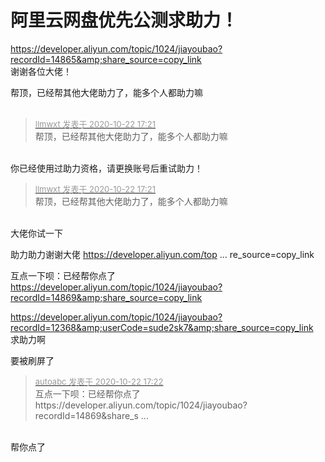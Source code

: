 # 阿里云网盘优先公测求助力！


https://developer.aliyun.com/topic/1024/jiayoubao?recordId=14865&amp;share_source=copy_link<br />
谢谢各位大佬！<img id="aimg_N8P0Q" onclick="zoom(this, this.src, 0, 0, 0)" class="zoom" src="https://cdn.jsdelivr.net/gh/hishis/forum-master/public/images/patch.gif" onmouseover="img_onmouseoverfunc(this)" onload="thumbImg(this)" border="0" alt="" />

帮顶，已经帮其他大佬助力了，能多个人都助力嘛<br />
<br />
<img src="static/image/smiley/default/lol.gif" smilieid="12" border="0" alt="" /><img src="static/image/smiley/default/lol.gif" smilieid="12" border="0" alt="" /><img src="static/image/smiley/default/lol.gif" smilieid="12" border="0" alt="" />

<div class="quote"><blockquote><font size="2"><a href="https://www.hostloc.com/forum.php?mod=redirect&amp;goto=findpost&amp;pid=9336866&amp;ptid=757232" target="_blank"><font color="#999999">llmwxt 发表于 2020-10-22 17:21</font></a></font><br />
帮顶，已经帮其他大佬助力了，能多个人都助力嘛</blockquote></div><br />
你已经使用过助力资格，请更换账号后重试助力！

<div class="quote"><blockquote><font size="2"><a href="https://www.hostloc.com/forum.php?mod=redirect&amp;goto=findpost&amp;pid=9336866&amp;ptid=757232" target="_blank"><font color="#999999">llmwxt 发表于 2020-10-22 17:21</font></a></font><br />
帮顶，已经帮其他大佬助力了，能多个人都助力嘛</blockquote></div><br />
大佬你试一下<img id="aimg_o6w29" onclick="zoom(this, this.src, 0, 0, 0)" class="zoom" src="https://cdn.jsdelivr.net/gh/hishis/forum-master/public/images/patch.gif" onmouseover="img_onmouseoverfunc(this)" onload="thumbImg(this)" border="0" alt="" />

助力助力谢谢大佬 <a href="https://developer.aliyun.com/topic/1024/jiayoubao?recordId=10426&amp;share_source=copy_link" target="_blank">https://developer.aliyun.com/top ... re_source=copy_link</a>

互点一下呗：已经帮你点了<img src="static/image/smiley/default/lol.gif" smilieid="12" border="0" alt="" />https://developer.aliyun.com/topic/1024/jiayoubao?recordId=14869&amp;share_source=copy_link

<a href="https://developer.aliyun.com/topic/1024/jiayoubao?recordId=12368&amp;userCode=sude2sk7&amp;share_source=copy_link" target="_blank">https://developer.aliyun.com/topic/1024/jiayoubao?recordId=12368&amp;userCode=sude2sk7&amp;share_source=copy_link</a><br />
求助力啊

要被刷屏了

<div class="quote"><blockquote><font size="2"><a href="https://www.hostloc.com/forum.php?mod=redirect&amp;goto=findpost&amp;pid=9336882&amp;ptid=757232" target="_blank"><font color="#999999">autoabc 发表于 2020-10-22 17:22</font></a></font><br />
互点一下呗：已经帮你点了https://developer.aliyun.com/topic/1024/jiayoubao?recordId=14869&amp;share_s ...</blockquote></div><br />
帮你点了<img id="aimg_c183f" onclick="zoom(this, this.src, 0, 0, 0)" class="zoom" src="https://cdn.jsdelivr.net/gh/hishis/forum-master/public/images/patch.gif" onmouseover="img_onmouseoverfunc(this)" onload="thumbImg(this)" border="0" alt="" />
